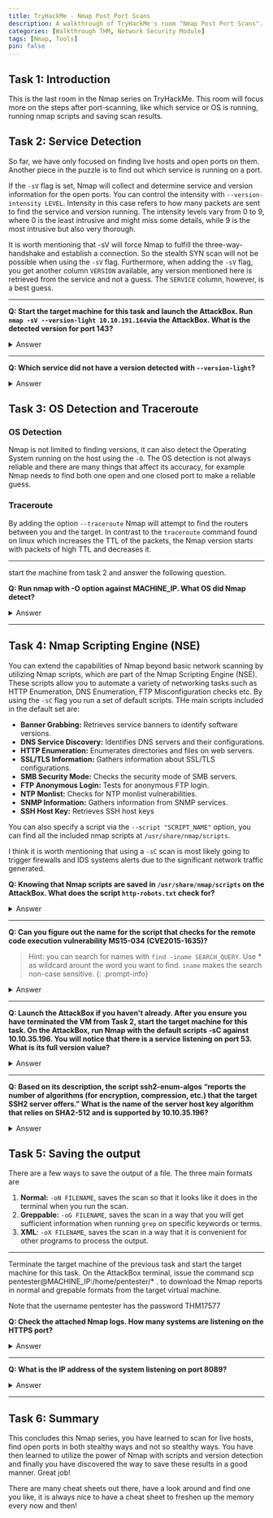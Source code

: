 ```yaml
---
title: TryHackMe - Nmap Post Port Scans
description: A walkthrough of TryHackMe's room "Nmap Post Port Scans".
categories: [Walkthrough THM, Network Security Module]
tags: [Nmap, Tools]
pin: false
---
```


## Task 1: Introduction
This is the last room in the Nmap series on TryHackMe. This room will focus more on the steps after port-scanning, like which service or OS is running, running nmap scripts and saving scan results.

## Task 2: Service Detection
So far, we have only focused on finding live hosts and open ports on them. Another piece in the puzzle is to find out which service is running on a port.

If the `-sV` flag is set, Nmap will collect and determine service and version information for the open ports. You can control the intensity with `--version-intensity LEVEL`. Intensity in this case refers to how many packets are sent to find the service and version running. The intensity levels vary from 0 to 9, where 0 is the least intrusive and might miss some details, while 9 is the most intrusive but also very thorough.

It is worth mentioning that -sV will force Nmap to fulfill the three-way-handshake and establish a connection. So the stealth SYN scan will not be possible when using the `-sV` flag. Furthermore, when adding the `-sV` flag, you get another column `VERSION` available, any version mentioned here is retrieved from the service and not a guess. The `SERVICE` column, however, is a best guess.

---

**Q: Start the target machine for this task and launch the AttackBox. Run `nmap -sV --version-light 10.10.191.164`via the AttackBox. What is the detected version for port 143?**
<details><summary>Answer</summary>
Dovecot imapd
</details>

---

**Q: Which service did not have a version detected with `--version-light`?**
<details><summary>Answer</summary>
Rpcbind.
</details>

## Task 3: OS Detection and Traceroute

### OS Detection
Nmap is not limited to finding versions, it can also detect the Operating System running on the host using the `-O`. The OS detection is not always reliable and there are many things that affect its accuracy, for example Nmap needs to find both one open and one closed port to make a reliable guess.

### Traceroute
By adding the option `--traceroute` Nmap will attempt to find the routers between you and the target. In contrast to the `traceroute` command found on linux which increases the TTL of the packets, the Nmap version starts with packets of high TTL and decreases it.

---
start the machine from task 2 and answer the following question.

**Q: Run nmap with -O option against MACHINE_IP. What OS did Nmap detect?**
<details><summary>Answer</summary>
Linux
</details>

---

## Task 4: Nmap Scripting Engine (NSE)
You can extend the capabilities of Nmap beyond basic network scanning by utilizing Nmap scripts, which are part of the Nmap Scripting Engine (NSE). These scripts allow you to automate a variety of networking tasks such as HTTP Enumeration, DNS Enumeration, FTP Misconfiguration checks etc. By using the `-sC` flag you run a set of default scripts. THe main scripts included in the default set are:
* **Banner Grabbing:** Retrieves service banners to identify software versions.
* **DNS Service Discovery:** Identifies DNS servers and their configurations.
* **HTTP Enumeration:** Enumerates directories and files on web servers.
* **SSL/TLS Information:** Gathers information about SSL/TLS configurations.
* **SMB Security Mode:** Checks the security mode of SMB servers.
* **FTP Anonymous Login:** Tests for anonymous FTP login.
* **NTP Monlist:** Checks for NTP monlist vulnerabilities.
* **SNMP Information:** Gathers information from SNMP services.
* **SSH Host Key:** Retrieves SSH host keys

You can also specify a script via the `--script "SCRIPT_NAME"` option, you can find all the included nmap scripts at `/usr/share/nmap/scripts`. 

I think it is worth mentioning that using a `-sC` scan is most likely going to trigger firewalls and IDS systems alerts due to the significant network traffic generated. 

**Q: Knowing that Nmap scripts are saved in `/usr/share/nmap/scripts` on the AttackBox. What does the script `http-robots.txt` check for?**
<details><summary>Answer</summary>
disallowed entries, note that the ending of the script might be .nse, show the script via less or cat, or open in your texteditor to read the description.
</details>

---

**Q: Can you figure out the name for the script that checks for the remote code execution vulnerability MS15-034 (CVE2015-1635)?**
> Hint: you can search for names with `find -iname SEARCH_QUERY`. Use * as wildcard arount the word you want to find. `iname` makes the search non-case sensitive.
{: .prompt-info}
<details><summary>Answer</summary>
http-vuln-cve2015-1635
</details>

---

**Q: Launch the AttackBox if you haven't already. After you ensure you have terminated the VM from Task 2, start the target machine for this task. On the AttackBox, run Nmap with the default scripts -sC against 10.10.35.196. You will notice that there is a service listening on port 53. What is its full version value?**
<details><summary>Answer</summary>
9.18.28-1~deb12u2-Debian
</details>

---

**Q: Based on its description, the script ssh2-enum-algos “reports the number of algorithms (for encryption, compression, etc.) that the target SSH2 server offers.” What is the name of the server host key algorithm that relies on SHA2-512 and is supported by 10.10.35.196?**
<details><summary>Answer</summary>
rsa-sha2-512, look for server_host_key_algorithms and see if you can find sha2-512 anywhere there.
</details>

## Task 5: Saving the output
There are a few ways to save the output of a file. The three main formats are 
1. **Normal:**  `-oN FILENAME`, saves the scan so that it looks like it does in the terminal when you run the scan.
2. **Greppable:** `-oG FILENAME`, saves the scan in a way that you will get sufficient information when running `grep` on specific keywords or terms.
3. **XML**: `-oX FILENAME`, saves the scan in a way that it is convenient for other programs to process the output.

---

Terminate the target machine of the previous task and start the target machine for this task. On the AttackBox terminal, issue the command scp pentester@MACHINE_IP:/home/pentester/* . to download the Nmap reports in normal and grepable formats from the target virtual machine.

Note that the username pentester has the password THM17577

**Q: Check the attached Nmap logs. How many systems are listening on the HTTPS port?**
<details><summary>Answer</summary>
3
</details>

---

**Q: What is the IP address of the system listening on port 8089?**
<details><summary>Answer</summary>
172.17.20.147
</details>

---


## Task 6: Summary
This concludes this Nmap series, you have learned to scan for live hosts, find open ports in both stealthy ways and not so stealthy ways. You have then learned to utilize the power of Nmap with scripts and version detection and finally you have discovered the way to save these results in a good manner. Great job!

There are many cheat sheets out there, have a look around and find one you like, it is always nice to have a cheat sheet to freshen up the memory every now and then!
